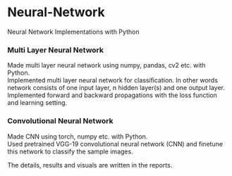 # Neural-Network
Neural Network Implementations with Python

### Multi Layer Neural Network
Made multi layer neural network using numpy, pandas, cv2 etc. with Python. <br/>
Implemented multi layer neural network for classification. In other words network consists of one input layer, n hidden layer(s) and one output layer. Implemented forward and backward propagations with the loss function and learning setting.<br/>

### Convolutional Neural Network
Made CNN using torch, numpy etc. with Python. <br />
Used pretrained VGG-19 convolutional neural network (CNN) and finetune this network to classify the sample images.<br/>

The details, results and visuals are written in the reports.
